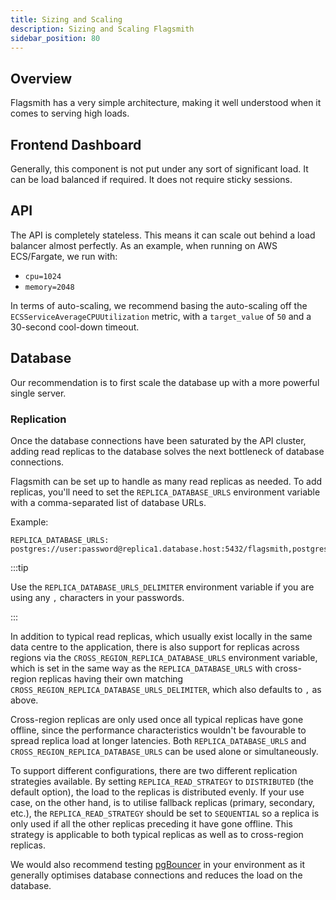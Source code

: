 ```yaml
---
title: Sizing and Scaling
description: Sizing and Scaling Flagsmith
sidebar_position: 80
---
```


## Overview

Flagsmith has a very simple architecture, making it well understood when it comes to serving high loads.

## Frontend Dashboard

Generally, this component is not put under any sort of significant load. It can be load balanced if required. It does not require sticky sessions.

## API

The API is completely stateless. This means it can scale out behind a load balancer almost perfectly. As an example, when running on AWS ECS/Fargate, we run with:

- `cpu=1024`
- `memory=2048`

In terms of auto-scaling, we recommend basing the auto-scaling off the `ECSServiceAverageCPUUtilization` metric, with a `target_value` of `50` and a 30-second cool-down timeout.

## Database

Our recommendation is to first scale the database up with a more powerful single server.

### Replication

Once the database connections have been saturated by the API cluster, adding read replicas to the database solves the next bottleneck of database connections.

Flagsmith can be set up to handle as many read replicas as needed. To add replicas, you'll need to set the `REPLICA_DATABASE_URLS` environment variable with a comma-separated list of database URLs.

Example:

```
REPLICA_DATABASE_URLS: postgres://user:password@replica1.database.host:5432/flagsmith,postgres://user:password@replica2.database.host:5432/flagsmith
```

:::tip

Use the `REPLICA_DATABASE_URLS_DELIMITER` environment variable if you are using any `,` characters in your passwords.

:::

In addition to typical read replicas, which usually exist locally in the same data centre to the application, there is also support for replicas across regions via the `CROSS_REGION_REPLICA_DATABASE_URLS` environment variable, which is set in the same way as the `REPLICA_DATABASE_URLS` with cross-region replicas having their own matching `CROSS_REGION_REPLICA_DATABASE_URLS_DELIMITER`, which also defaults to `,` as above.

Cross-region replicas are only used once all typical replicas have gone offline, since the performance characteristics wouldn't be favourable to spread replica load at longer latencies. Both `REPLICA_DATABASE_URLS` and `CROSS_REGION_REPLICA_DATABASE_URLS` can be used alone or simultaneously.

To support different configurations, there are two different replication strategies available. By setting `REPLICA_READ_STRATEGY` to `DISTRIBUTED` (the default option), the load to the replicas is distributed evenly. If your use case, on the other hand, is to utilise fallback replicas (primary, secondary, etc.), the `REPLICA_READ_STRATEGY` should be set to `SEQUENTIAL` so a replica is only used if all the other replicas preceding it have gone offline. This strategy is applicable to both typical replicas as well as to cross-region replicas.

We would also recommend testing [pgBouncer](https://www.pgbouncer.org/) in your environment as it generally optimises database connections and reduces the load on the database.
